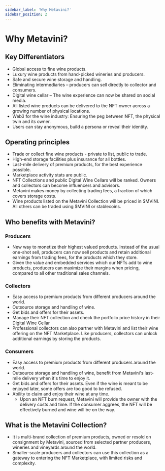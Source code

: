 ```yaml
---
sidebar_label: 'Why Metavini?'
sidebar_position: 2
---
```



# Why Metavini? 

## Key Differentiators

- Global access to fine wine products.
- Luxury wine products from hand-picked wineries and producers.
- Safe and secure wine storage and handling.
- Eliminating intermediaries – producers can sell directly to collector and consumers.
- Digital wine cellar – The wine experience can now be shared on social media.
- All listed wine products can be delivered to the NFT owner across a growing number of physical locations.
- Web3 for the wine industry: Ensuring the peg between NFT, the physical twin and its owner.
- Users can stay anonymous, build a persona or reveal their identity.

## Operating principles

- Trade or collect fine wine products - private to list, public to trade.
- High-end storage facilities plus insurance for all bottles.
- Last-mile delivery of premium products, for the best experience possible.
- Marketplace activity stats are public.
- NFT Collections and public Digital Wine Cellars will be ranked. Owners and collectors can become influencers and advisors.
- Metavini makes money by collecting trading fees, a fraction of which covers storage costs.
- Wine products listed on the Metavini Collection will be priced in $MVINI. All others can be traded using $MVINI or stablecoins.


## Who benefits with Metavini? 

### Producers

- New way to monetize their highest valued products. Instead of the usual one-shot sell, producers can now sell products and retain additional earnings from trading fees, for the products which they store.
- Given the value and embedded services which our NFTs add to wine products, producers can maximize their margins when pricing, compared to all other traditional sales channels.

### Collectors

- Easy access to premium products from different producers around the world.
- Outsource storage and handling of wine.
- Get bids and offers for their assets.
- Manage their NFT collection and check the portfolio price history in their Digital Wine Cellar
- Professional collectors can also partner with Metavini and list their wine offering on the NFT Marketplace. Like producers, collectors can unlock additional earnings by storing the products.

### Consumers

- Easy access to premium products from different producers around the world.
- Outsource storage and handling of wine, benefit from Metavini's last-mile delivery when it's time to enjoy it.
- Get bids and offers for their assets. Even if the wine is meant to be enjoyed later, some offers are too good to be refused.
- Ability to claim and enjoy their wine at any time.
  - Upon an NFT burn request, Metavini will provide the owner with the delivery costs and time. If the consumer aggrees, the NFT will be effectively burned and wine will be on the way.

## What is the Metavini Collection?

- It is multi-brand collection of premium products, owned or resold on consignment by Metavini, sourced from selected partner producers, wineries and vineyards around the world.
- Smaller-scale producers and collectors can use this collection as a gateway to entering the NFT Marketplace, with limited risks and complexity.
